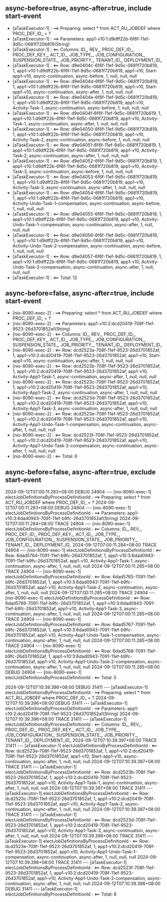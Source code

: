 #
## async-before=true, async-after=true, include start-event
- [aTaskExecutor-1] : ==>  Preparing: select * from ACT_RU_JOBDEF where PROC_DEF_ID_ = ?
- [aTaskExecutor-1] : ==> Parameters: app1-v10:1:d9dff22b-6f6f-11ef-9d5c-0681f720b819(String)
- [aTaskExecutor-1] : <==    Columns: ID_, REV_, PROC_DEF_ID_, PROC_DEF_KEY_, ACT_ID_, JOB_TYPE_, JOB_CONFIGURATION_, SUSPENSION_STATE_, JOB_PRIORITY_, TENANT_ID_, DEPLOYMENT_ID_
- [aTaskExecutor-1] : <==        Row: d9e0404c-6f6f-11ef-9d5c-0681f720b819, 1, app1-v10:1:d9dff22b-6f6f-11ef-9d5c-0681f720b819, app1-v10, Start-app1-v10, async-continuation, async-before, 1, null, null, null
- [aTaskExecutor-1] : <==        Row: d9e0404d-6f6f-11ef-9d5c-0681f720b819, 1, app1-v10:1:d9dff22b-6f6f-11ef-9d5c-0681f720b819, app1-v10, Start-app1-v10, async-continuation, async-after, 1, null, null, null
- [aTaskExecutor-1] : <==        Row: d9e0404e-6f6f-11ef-9d5c-0681f720b819, 1, app1-v10:1:d9dff22b-6f6f-11ef-9d5c-0681f720b819, app1-v10, Activity-Task-1, async-continuation, async-before, 1, null, null, null
- [aTaskExecutor-1] : <==        Row: d9e0404f-6f6f-11ef-9d5c-0681f720b819, 1, app1-v10:1:d9dff22b-6f6f-11ef-9d5c-0681f720b819, app1-v10, Activity-Task-1, async-continuation, async-after, 1, null, null, null
- [aTaskExecutor-1] : <==        Row: d9e04050-6f6f-11ef-9d5c-0681f720b819, 1, app1-v10:1:d9dff22b-6f6f-11ef-9d5c-0681f720b819, app1-v10, Activity-Task-2, async-continuation, async-before, 1, null, null, null
- [aTaskExecutor-1] : <==        Row: d9e04051-6f6f-11ef-9d5c-0681f720b819, 1, app1-v10:1:d9dff22b-6f6f-11ef-9d5c-0681f720b819, app1-v10, Activity-Task-2, async-continuation, async-after, 1, null, null, null
- [aTaskExecutor-1] : <==        Row: d9e04052-6f6f-11ef-9d5c-0681f720b819, 1, app1-v10:1:d9dff22b-6f6f-11ef-9d5c-0681f720b819, app1-v10, Activity-Task-3, async-continuation, async-before, 1, null, null, null
- [aTaskExecutor-1] : <==        Row: d9e04053-6f6f-11ef-9d5c-0681f720b819, 1, app1-v10:1:d9dff22b-6f6f-11ef-9d5c-0681f720b819, app1-v10, Activity-Task-3, async-continuation, async-after, 1, null, null, null
- [aTaskExecutor-1] : <==        Row: d9e04054-6f6f-11ef-9d5c-0681f720b819, 1, app1-v10:1:d9dff22b-6f6f-11ef-9d5c-0681f720b819, app1-v10, Activity-Undo-Task-1-compensation, async-continuation, async-before, 1, null, null, null
- [aTaskExecutor-1] : <==        Row: d9e04055-6f6f-11ef-9d5c-0681f720b819, 1, app1-v10:1:d9dff22b-6f6f-11ef-9d5c-0681f720b819, app1-v10, Activity-Undo-Task-1-compensation, async-continuation, async-after, 1, null, null, null
- [aTaskExecutor-1] : <==        Row: d9e04056-6f6f-11ef-9d5c-0681f720b819, 1, app1-v10:1:d9dff22b-6f6f-11ef-9d5c-0681f720b819, app1-v10, Activity-Undo-Task-2-compensation, async-continuation, async-before, 1, null, null, null
- [aTaskExecutor-1] : <==        Row: d9e04057-6f6f-11ef-9d5c-0681f720b819, 1, app1-v10:1:d9dff22b-6f6f-11ef-9d5c-0681f720b819, app1-v10, Activity-Undo-Task-2-compensation, async-continuation, async-after, 1, null, null, null
- [aTaskExecutor-1] : <==      Total: 12
## async-before=false, async-after=true, include start-event
- [nio-8090-exec-2] : ==>  Preparing: select * from ACT_RU_JOBDEF where PROC_DEF_ID_ = ?
- [nio-8090-exec-2] : ==> Parameters: app1-v10:2:dcd20419-708f-11ef-9523-26d3701852af(String)
- [nio-8090-exec-2] : <==    Columns: ID_, REV_, PROC_DEF_ID_, PROC_DEF_KEY_, ACT_ID_, JOB_TYPE_, JOB_CONFIGURATION_, SUSPENSION_STATE_, JOB_PRIORITY_, TENANT_ID_, DEPLOYMENT_ID_
- [nio-8090-exec-2] : <==        Row: dcd2523a-708f-11ef-9523-26d3701852af, 1, app1-v10:2:dcd20419-708f-11ef-9523-26d3701852af, app1-v10, Start-app1-v10, async-continuation, async-after, 1, null, null, null
- [nio-8090-exec-2] : <==        Row: dcd2523b-708f-11ef-9523-26d3701852af, 1, app1-v10:2:dcd20419-708f-11ef-9523-26d3701852af, app1-v10, Activity-App1-Task-1, async-continuation, async-after, 1, null, null, null
- [nio-8090-exec-2] : <==        Row: dcd2523c-708f-11ef-9523-26d3701852af, 1, app1-v10:2:dcd20419-708f-11ef-9523-26d3701852af, app1-v10, Activity-App1-Task-2, async-continuation, async-after, 1, null, null, null
- [nio-8090-exec-2] : <==        Row: dcd2523d-708f-11ef-9523-26d3701852af, 1, app1-v10:2:dcd20419-708f-11ef-9523-26d3701852af, app1-v10, Activity-App1-Task-3, async-continuation, async-after, 1, null, null, null
- [nio-8090-exec-2] : <==        Row: dcd2523e-708f-11ef-9523-26d3701852af, 1, app1-v10:2:dcd20419-708f-11ef-9523-26d3701852af, app1-v10, Activity-App1-Undo-Task-1-compensation, async-continuation, async-after, 1, null, null, null
- [nio-8090-exec-2] : <==        Row: dcd2523f-708f-11ef-9523-26d3701852af, 1, app1-v10:2:dcd20419-708f-11ef-9523-26d3701852af, app1-v10, Activity-App1-Undo-Task-2-compensation, async-continuation, async-after, 1, null, null, null
- [nio-8090-exec-2] : <==      Total: 6
## async-before=false, async-after=true, exclude start-event
2024-09-12T07:00:11.283+08:00 DEBUG 24904 --- [nio-8090-exec-1] electJobDefinitionsByProcessDefinitionId : ==>  Preparing: select * from ACT_RU_JOBDEF where PROC_DEF_ID_ = ?
2024-09-12T07:00:11.283+08:00 DEBUG 24904 --- [nio-8090-exec-1] electJobDefinitionsByProcessDefinitionId : ==> Parameters: app1-v10:3:6dad0943-7091-11ef-b9fc-26d3701852af(String)
2024-09-12T07:00:11.284+08:00 TRACE 24904 --- [nio-8090-exec-1] electJobDefinitionsByProcessDefinitionId : <==    Columns: ID_, REV_, PROC_DEF_ID_, PROC_DEF_KEY_, ACT_ID_, JOB_TYPE_, JOB_CONFIGURATION_, SUSPENSION_STATE_, JOB_PRIORITY_, TENANT_ID_, DEPLOYMENT_ID_
2024-09-12T07:00:11.284+08:00 TRACE 24904 --- [nio-8090-exec-1] electJobDefinitionsByProcessDefinitionId : <==        Row: 6dad5764-7091-11ef-b9fc-26d3701852af, 1, app1-v10:3:6dad0943-7091-11ef-b9fc-26d3701852af, app1-v10, Activity-App1-Task-1, async-continuation, async-after, 1, null, null, null
2024-09-12T07:00:11.285+08:00 TRACE 24904 --- [nio-8090-exec-1] electJobDefinitionsByProcessDefinitionId : <==        Row: 6dad5765-7091-11ef-b9fc-26d3701852af, 1, app1-v10:3:6dad0943-7091-11ef-b9fc-26d3701852af, app1-v10, Activity-App1-Task-2, async-continuation, async-after, 1, null, null, null
2024-09-12T07:00:11.285+08:00 TRACE 24904 --- [nio-8090-exec-1] electJobDefinitionsByProcessDefinitionId : <==        Row: 6dad5766-7091-11ef-b9fc-26d3701852af, 1, app1-v10:3:6dad0943-7091-11ef-b9fc-26d3701852af, app1-v10, Activity-App1-Task-3, async-continuation, async-after, 1, null, null, null
2024-09-12T07:00:11.285+08:00 TRACE 24904 --- [nio-8090-exec-1] electJobDefinitionsByProcessDefinitionId : <==        Row: 6dad5767-7091-11ef-b9fc-26d3701852af, 1, app1-v10:3:6dad0943-7091-11ef-b9fc-26d3701852af, app1-v10, Activity-App1-Undo-Task-1-compensation, async-continuation, async-after, 1, null, null, null
2024-09-12T07:00:11.285+08:00 TRACE 24904 --- [nio-8090-exec-1] electJobDefinitionsByProcessDefinitionId : <==        Row: 6dad5768-7091-11ef-b9fc-26d3701852af, 1, app1-v10:3:6dad0943-7091-11ef-b9fc-26d3701852af, app1-v10, Activity-App1-Undo-Task-2-compensation, async-continuation, async-after, 1, null, null, null
2024-09-12T07:00:11.285+08:00 DEBUG 24904 --- [nio-8090-exec-1] electJobDefinitionsByProcessDefinitionId : <==      Total: 5

2024-09-12T07:10:39.396+08:00 DEBUG 31411 --- [aTaskExecutor-1] electJobDefinitionsByProcessDefinitionId : ==>  Preparing: select * from ACT_RU_JOBDEF where PROC_DEF_ID_ = ?
2024-09-12T07:10:39.396+08:00 DEBUG 31411 --- [aTaskExecutor-1] electJobDefinitionsByProcessDefinitionId : ==> Parameters: app1-v10:2:dcd20419-708f-11ef-9523-26d3701852af(String)
2024-09-12T07:10:39.396+08:00 TRACE 31411 --- [aTaskExecutor-1] electJobDefinitionsByProcessDefinitionId : <==    Columns: ID_, REV_, PROC_DEF_ID_, PROC_DEF_KEY_, ACT_ID_, JOB_TYPE_, JOB_CONFIGURATION_, SUSPENSION_STATE_, JOB_PRIORITY_, TENANT_ID_, DEPLOYMENT_ID_
2024-09-12T07:10:39.397+08:00 TRACE 31411 --- [aTaskExecutor-1] electJobDefinitionsByProcessDefinitionId : <==        Row: dcd2523a-708f-11ef-9523-26d3701852af, 1, app1-v10:2:dcd20419-708f-11ef-9523-26d3701852af, app1-v10, Start-app1-v10, async-continuation, async-after, 1, null, null, null
2024-09-12T07:10:39.397+08:00 TRACE 31411 --- [aTaskExecutor-1] electJobDefinitionsByProcessDefinitionId : <==        Row: dcd2523b-708f-11ef-9523-26d3701852af, 1, app1-v10:2:dcd20419-708f-11ef-9523-26d3701852af, app1-v10, Activity-App1-Task-1, async-continuation, async-after, 1, null, null, null
2024-09-12T07:10:39.397+08:00 TRACE 31411 --- [aTaskExecutor-1] electJobDefinitionsByProcessDefinitionId : <==        Row: dcd2523c-708f-11ef-9523-26d3701852af, 1, app1-v10:2:dcd20419-708f-11ef-9523-26d3701852af, app1-v10, Activity-App1-Task-2, async-continuation, async-after, 1, null, null, null
2024-09-12T07:10:39.397+08:00 TRACE 31411 --- [aTaskExecutor-1] electJobDefinitionsByProcessDefinitionId : <==        Row: dcd2523d-708f-11ef-9523-26d3701852af, 1, app1-v10:2:dcd20419-708f-11ef-9523-26d3701852af, app1-v10, Activity-App1-Task-3, async-continuation, async-after, 1, null, null, null
2024-09-12T07:10:39.398+08:00 TRACE 31411 --- [aTaskExecutor-1] electJobDefinitionsByProcessDefinitionId : <==        Row: dcd2523e-708f-11ef-9523-26d3701852af, 1, app1-v10:2:dcd20419-708f-11ef-9523-26d3701852af, app1-v10, Activity-App1-Undo-Task-1-compensation, async-continuation, async-after, 1, null, null, null
2024-09-12T07:10:39.398+08:00 TRACE 31411 --- [aTaskExecutor-1] electJobDefinitionsByProcessDefinitionId : <==        Row: dcd2523f-708f-11ef-9523-26d3701852af, 1, app1-v10:2:dcd20419-708f-11ef-9523-26d3701852af, app1-v10, Activity-App1-Undo-Task-2-compensation, async-continuation, async-after, 1, null, null, null
2024-09-12T07:10:39.398+08:00 DEBUG 31411 --- [aTaskExecutor-1] electJobDefinitionsByProcessDefinitionId : <==      Total: 6
